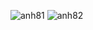 


![anh81](https://github.com/user-attachments/assets/84d2ea93-1d21-44ca-bb8a-ab51c64cd77d)
![anh82](https://github.com/user-attachments/assets/fe20834c-4171-42fc-81f1-c31a5789bf00)
